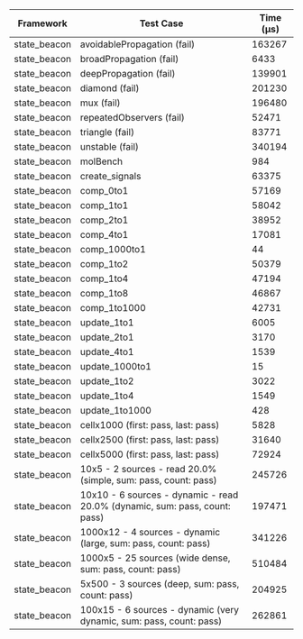 | Framework | Test Case | Time (μs) |
| --- | --- | --- |
| state_beacon | avoidablePropagation (fail) | 163267 |
| state_beacon | broadPropagation (fail) | 6433 |
| state_beacon | deepPropagation (fail) | 139901 |
| state_beacon | diamond (fail) | 201230 |
| state_beacon | mux (fail) | 196480 |
| state_beacon | repeatedObservers (fail) | 52471 |
| state_beacon | triangle (fail) | 83771 |
| state_beacon | unstable (fail) | 340194 |
| state_beacon | molBench | 984 |
| state_beacon | create_signals | 63375 |
| state_beacon | comp_0to1 | 57169 |
| state_beacon | comp_1to1 | 58042 |
| state_beacon | comp_2to1 | 38952 |
| state_beacon | comp_4to1 | 17081 |
| state_beacon | comp_1000to1 | 44 |
| state_beacon | comp_1to2 | 50379 |
| state_beacon | comp_1to4 | 47194 |
| state_beacon | comp_1to8 | 46867 |
| state_beacon | comp_1to1000 | 42731 |
| state_beacon | update_1to1 | 6005 |
| state_beacon | update_2to1 | 3170 |
| state_beacon | update_4to1 | 1539 |
| state_beacon | update_1000to1 | 15 |
| state_beacon | update_1to2 | 3022 |
| state_beacon | update_1to4 | 1549 |
| state_beacon | update_1to1000 | 428 |
| state_beacon | cellx1000 (first: pass, last: pass) | 5828 |
| state_beacon | cellx2500 (first: pass, last: pass) | 31640 |
| state_beacon | cellx5000 (first: pass, last: pass) | 72924 |
| state_beacon | 10x5 - 2 sources - read 20.0% (simple, sum: pass, count: pass) | 245726 |
| state_beacon | 10x10 - 6 sources - dynamic - read 20.0% (dynamic, sum: pass, count: pass) | 197471 |
| state_beacon | 1000x12 - 4 sources - dynamic (large, sum: pass, count: pass) | 341226 |
| state_beacon | 1000x5 - 25 sources (wide dense, sum: pass, count: pass) | 510484 |
| state_beacon | 5x500 - 3 sources (deep, sum: pass, count: pass) | 204925 |
| state_beacon | 100x15 - 6 sources - dynamic (very dynamic, sum: pass, count: pass) | 262861 |
